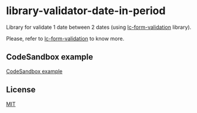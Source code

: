 # library-validator-date-in-period
Library for validate 1 date between 2 dates (using [lc-form-validation](https://github.com/Lemoncode/lcFormValidation) library).

Please, refer to [lc-form-validation](https://github.com/Lemoncode/lcFormValidation) to know more.

## CodeSandbox example
[CodeSandbox example](https://codesandbox.io/s/github/sermmor/to-test-validator-date-in-period)

## License
[MIT](./LICENSE)